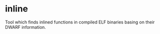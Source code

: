 inline
======

Tool which finds inlined functions in compiled ELF binaries basing on their DWARF information.
